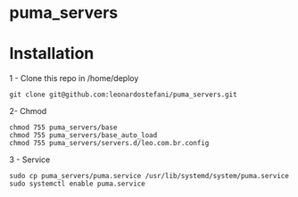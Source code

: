 # puma_servers

# Installation

  1 - Clone this repo in /home/deploy
  
    git clone git@github.com:leonardostefani/puma_servers.git
  2- Chmod
  
    chmod 755 puma_servers/base
    chmod 755 puma_servers/base_auto_load
    chmod 755 puma_servers/servers.d/leo.com.br.config
  3 - Service
  
    sudo cp puma_servers/puma.service /usr/lib/systemd/system/puma.service
    sudo systemctl enable puma.service
